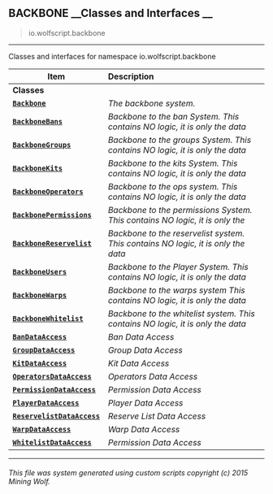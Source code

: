 ## BACKBONE __Classes and Interfaces __

>io.wolfscript.backbone

---

Classes and interfaces for namespace io.wolfscript.backbone

Item | Description   
--- | :--- 
__Classes__|
__[`Backbone`](Backbone.md)__ | _The backbone system._ 
__[`BackboneBans`](BackboneBans.md)__ | _Backbone to the ban System. This contains NO logic, it is only the data_ 
__[`BackboneGroups`](BackboneGroups.md)__ | _Backbone to the groups System. This contains NO logic, it is only the data_ 
__[`BackboneKits`](BackboneKits.md)__ | _Backbone to the kits System. This contains NO logic, it is only the data_ 
__[`BackboneOperators`](BackboneOperators.md)__ | _Backbone to the ops system. This contains NO logic, it is only the data_ 
__[`BackbonePermissions`](BackbonePermissions.md)__ | _Backbone to the permissions System. This contains NO logic, it is only the_ 
__[`BackboneReservelist`](BackboneReservelist.md)__ | _Backbone to the reservelist system. This contains NO logic, it is only the data_ 
__[`BackboneUsers`](BackboneUsers.md)__ | _Backbone to the Player System. This contains NO logic, it is only the data_ 
__[`BackboneWarps`](BackboneWarps.md)__ | _Backbone to the warps system This contains NO logic, it is only the data_ 
__[`BackboneWhitelist`](BackboneWhitelist.md)__ | _Backbone to the whitelist system. This contains NO logic, it is only the data_ 
__[`BanDataAccess`](BanDataAccess.md)__ | _Ban Data Access_ 
__[`GroupDataAccess`](GroupDataAccess.md)__ | _Group Data Access_ 
__[`KitDataAccess`](KitDataAccess.md)__ | _Kit Data Access_ 
__[`OperatorsDataAccess`](OperatorsDataAccess.md)__ | _Operators Data Access_ 
__[`PermissionDataAccess`](PermissionDataAccess.md)__ | _Permission Data Access_ 
__[`PlayerDataAccess`](PlayerDataAccess.md)__ | _Player Data Access_ 
__[`ReservelistDataAccess`](ReservelistDataAccess.md)__ | _Reserve List Data Access_ 
__[`WarpDataAccess`](WarpDataAccess.md)__ | _Warp Data Access_ 
__[`WhitelistDataAccess`](WhitelistDataAccess.md)__ | _Permission Data Access_ 



---



###### This file was system generated using custom scripts copyright (c) 2015 Mining Wolf.
	

